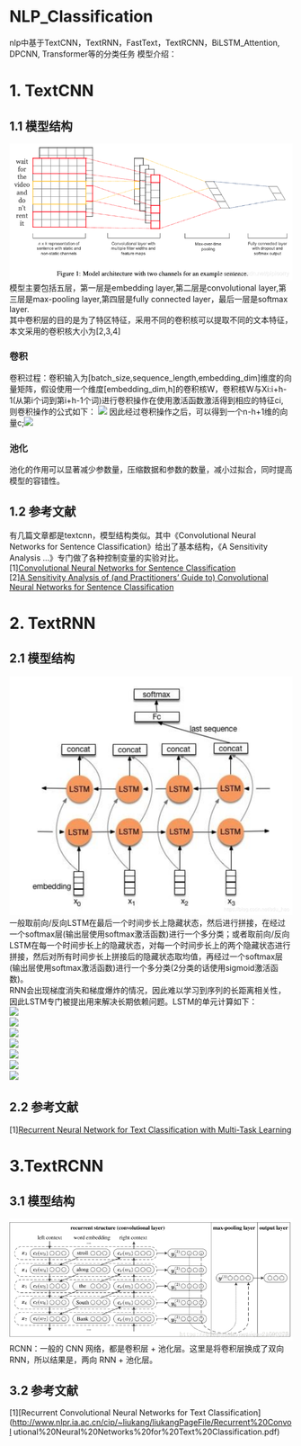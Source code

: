 # NLP_Classification
nlp中基于TextCNN，TextRNN，FastText，TextRCNN，BiLSTM_Attention, DPCNN, Transformer等的分类任务
模型介绍：
# 1. TextCNN
## 1.1 模型结构
![Image text](https://github.com/SmileLLJuan/NLP_Classification/blob/main/images/TextCNN.png)
模型主要包括五层，第一层是embedding layer,第二层是convolutional layer,第三层是max-pooling layer,第四层是fully connected layer，最后一层是softmax layer.<br/>
其中卷积层的目的是为了特区特征，采用不同的卷积核可以提取不同的文本特征，本文采用的卷积核大小为[2,3,4]
### 卷积
卷积过程：卷积输入为[batch_size,sequence_length,embedding_dim]维度的向量矩阵，假设使用一个维度[embedding_dim,h]的卷积核W，卷积核W与Xi:i+h-1(从第i个词到第i+h-1个词)进行卷积操作在使用激活函数激活得到相应的特征ci,<br/>
则卷积操作的公式如下：
<img src="http://chart.googleapis.com/chart?cht=tx&chl= c_i=f(W \cdot X_{i:i+h-1} + b)" style="border:none;">
因此经过卷积操作之后，可以得到一个n-h+1维的向量c;<img src="http://chart.googleapis.com/chart?cht=tx&chl= C=[c_1,c_2,...,C_{n-h+1}]" style="border:none;">
<br/>
### 池化
池化的作用可以显著减少参数量，压缩数据和参数的数量，减小过拟合，同时提高模型的容错性。

## 1.2 参考文献
有几篇文章都是textcnn，模型结构类似。其中《Convolutional Neural Networks for Sentence Classification》给出了基本结构，《A Sensitivity Analysis ...》专门做了各种控制变量的实验对比。<br/>
[1][Convolutional Neural Networks for Sentence Classification](https://arxiv.org/pdf/1408.5882.pdf) <br/>
[2][A Sensitivity Analysis of (and Practitioners’ Guide to) Convolutional Neural Networks for Sentence Classification](https://arxiv.org/pdf/1510.03820.pdf)<br/>
# 2. TextRNN
## 2.1 模型结构
![Image text](https://github.com/SmileLLJuan/NLP_Classification/blob/main/images/TextRNN.png)
一般取前向/反向LSTM在最后一个时间步长上隐藏状态，然后进行拼接，在经过一个softmax层(输出层使用softmax激活函数)进行一个多分类；或者取前向/反向LSTM在每一个时间步长上的隐藏状态，对每一个时间步长上的两个隐藏状态进行拼接，然后对所有时间步长上拼接后的隐藏状态取均值，再经过一个softmax层(输出层使用softmax激活函数)进行一个多分类(2分类的话使用sigmoid激活函数)。<br/>
RNN会出现梯度消失和梯度爆炸的情况，因此难以学习到序列的长距离相关性，因此LSTM专门被提出用来解决长期依赖问题。LSTM的单元计算如下：<br/>
<img src="http://chart.googleapis.com/chart?cht=tx&chl= i_t=\delta(W_ix_t+U_ih_{t_1}+V_ic_{t-1})" style="border:none;"><br/>
<img src="http://chart.googleapis.com/chart?cht=tx&chl= f_t=\delta(W_fx_t+U_fh_{t_1}+V_fc_{t-1})" style="border:none;"><br/>
<img src="http://chart.googleapis.com/chart?cht=tx&chl= o_t=\delta(W_ox_t+U_oh_{t_1}+V_oc_{t-1})" style="border:none;"><br/>
<img src="http://chart.googleapis.com/chart?cht=tx&chl= f_t=\delta(W_fx_t+U_fh_{t_1}+V_fc_{t-1})" style="border:none;"><br/>
<img src="http://chart.googleapis.com/chart?cht=tx&chl= \tilde{c_t}=tanh(W_cx_t+U_ch_{t-1})" style="border:none;"><br/>
<img src="http://chart.googleapis.com/chart?cht=tx&chl= c_t=f_{t}^{i}\bigodot c_{t-1}+i_t\bigodot\tilde{c_t}" style="border:none;"><br/>
<img src="http://chart.googleapis.com/chart?cht=tx&chl= h_t=o_t\bigodot tanh(c_t)" style="border:none;"><br/>

## 2.2 参考文献
[1][Recurrent Neural Network for Text Classification with Multi-Task Learning](https://arxiv.org/pdf/1605.05101.pdf)<br/>

# 3.TextRCNN
## 3.1 模型结构
![Image text](https://github.com/SmileLLJuan/NLP_Classification/blob/main/images/TextRCNN.png)
RCNN：一般的 CNN 网络，都是卷积层 + 池化层。这里是将卷积层换成了双向 RNN，所以结果是，两向 RNN + 池化层。
## 3.2 参考文献
[1][Recurrent Convolutional Neural Networks for Text Classification](http://www.nlpr.ia.ac.cn/cip/~liukang/liukangPageFile/Recurrent%20Convol utional%20Neural%20Networks%20for%20Text%20Classification.pdf)<br/>




